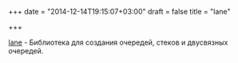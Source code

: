 +++
date = "2014-12-14T19:15:07+03:00"
draft = false
title = "lane"

+++

<p><a href="https://github.com/oleiade/lane">lane</a>&nbsp;-&nbsp;Библиотека для создания очередей, стеков и двусвязных очередей.</p>

